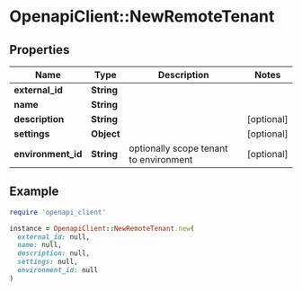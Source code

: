 # OpenapiClient::NewRemoteTenant

## Properties

| Name | Type | Description | Notes |
| ---- | ---- | ----------- | ----- |
| **external_id** | **String** |  |  |
| **name** | **String** |  |  |
| **description** | **String** |  | [optional] |
| **settings** | **Object** |  | [optional] |
| **environment_id** | **String** | optionally scope tenant to environment | [optional] |

## Example

```ruby
require 'openapi_client'

instance = OpenapiClient::NewRemoteTenant.new(
  external_id: null,
  name: null,
  description: null,
  settings: null,
  environment_id: null
)
```

